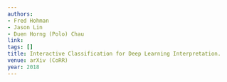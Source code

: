 ```yaml
---
authors:
- Fred Hohman
- Jason Lin
- Duen Horng (Polo) Chau
link:
tags: []
title: Interactive Classification for Deep Learning Interpretation.
venue: arXiv (CoRR)
year: 2018
---
```

